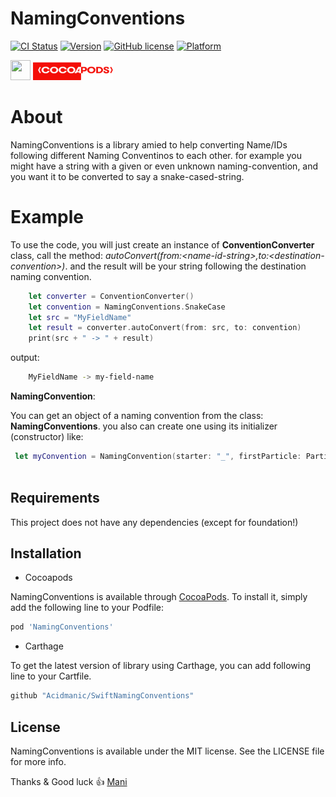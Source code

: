 # NamingConventions

[![CI Status](https://img.shields.io/travis/rust-lang/rust.svg?style=flat)](https://travis-ci.org/Acidmanic/NamingConventions)
[![Version](https://img.shields.io/cocoapods/v/NamingConventions.svg?style=flat)](https://cocoapods.org/pods/NamingConventions)
[![GitHub license](https://img.shields.io/github/license/Acidmanic/SwiftNamingConventions.svg)](https://github.com/Acidmanic/SwiftNamingConventions/blob/master/LICENSE)
[![Platform](https://img.shields.io/cocoapods/p/NamingConventions.svg?style=flat)](https://cocoapods.org/pods/NamingConventions)

<img src="https://raw.githubusercontent.com/Carthage/Carthage/master/Logo/PNG/colored.png" width="32px" height="32px" />  
<img src="https://raw.githubusercontent.com/CocoaPods/shared_resources/master/img/CocoaPods-Logo-Highlight.png" width="128px" height="32px" />




About
====

NamingConventions is a library amied to help converting Name/IDs following different Naming Conventinos to each other. for example you might have a string with a given or even unknown naming-convention, and you want it to be converted to say a snake-cased-string. 

Example
=====

To use the code, you will just create an instance of **ConventionConverter** class, call the method: *autoConvert(from:&lt;name-id-string&gt;,to:&lt;destination-convention&gt;)*. and the result will be your string following the destination naming convention.


```swift
	let converter = ConventionConverter()
	let convention = NamingConventions.SnakeCase
	let src = "MyFieldName"
	let result = converter.autoConvert(from: src, to: convention)
	print(src + " -> " + result)
```
output:

```bash
	MyFieldName -> my-field-name
```


**NamingConvention**:

You can get an object of a naming convention from the class: **NamingConventions**. you also can create one using its initializer (constructor) like: 
```swift
 let myConvention = NamingConvention(starter: "_", firstParticle: ParticleCase.Lower, otherParticles: ParticleCase.Pretty, separator: "")
 
```


## Requirements

This project does not have any dependencies (except for foundation!)

## Installation

*	Cocoapods

NamingConventions is available through [CocoaPods](https://cocoapods.org). To install
it, simply add the following line to your Podfile:

```ruby
pod 'NamingConventions'
```

*	Carthage

To get the latest version of library using Carthage, you can add following line to your Cartfile.

```bash
github "Acidmanic/SwiftNamingConventions"
```


## License

NamingConventions is available under the MIT license. See the LICENSE file for more info.


Thanks & Good luck 👍
[Mani](https://about.me/moayedi)
